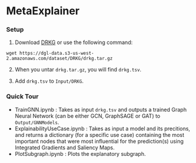 # MetaExplainer

### Setup

1. Download [DRKG](https://github.com/gnn4dr/DRKG) or use the following command:

```
wget https://dgl-data.s3-us-west-2.amazonaws.com/dataset/DRKG/drkg.tar.gz
```

2. When you untar ```drkg.tar.gz```, you will find ```drkg.tsv```.

3. Add ```drkg.tsv``` to ```Input/DRKG```.

### Quick Tour

* TrainGNN.ipynb : Takes as input ```drkg.tsv``` and outputs a trained Graph Neural Network (can be either GCN, GraphSAGE or GAT) to ```Output/GNNModels```.
* ExplainabilityUseCase.ipynb : Takes as input a model and its precitions, and returns a dictionary (for a specific use case) containing the most important nodes that were most influential for the prediction(s) using Integrated Gradients and Saliency Maps.
* PlotSubgraph.ipynb : Plots the explanatory subgraph.
